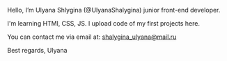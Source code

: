 Hello, I’m Ulyana Shlygina (@UlyanaShalygina) junior front-end developer.

I'm learning HTMl, CSS, JS. I upload code of my first projects here.

You can contact me via email at: shalygina_ulyana@mail.ru

Best regards,
Ulyana
